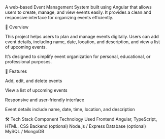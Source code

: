 A web-based Event Management System built using Angular that allows users to create, manage, and view events easily. It provides a clean and responsive interface for organizing events efficiently.

📘 Overview

This project helps users to plan and manage events digitally. Users can add event details, including name, date, location, and description, and view a list of upcoming events.

It’s designed to simplify event organization for personal, educational, or professional purposes.

🚀 Features

Add, edit, and delete events

View a list of upcoming events

Responsive and user-friendly interface

Event details include name, date, time, location, and description

🛠️ Tech Stack
Component	Technology Used
Frontend	Angular, TypeScript, HTML, CSS
Backend (optional)	Node.js / Express
Database (optional)	MySQL / MongoDB

